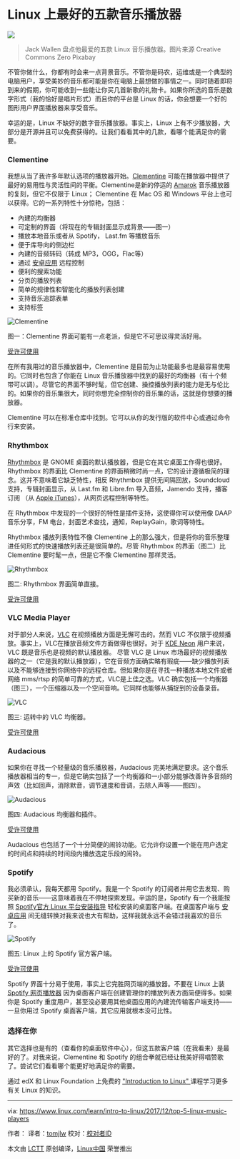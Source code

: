 Linux 上最好的五款音乐播放器
======

![](https://www.linux.com/sites/lcom/files/styles/rendered_file/public/live-music.jpg?itok=Ejbo4rf7_)
>Jack Wallen 盘点他最爱的五款 Linux 音乐播放器。图片来源 Creative Commons Zero 
>Pixabay

不管你做什么，你都有时会来一点背景音乐。不管你是码农，运维或是一个典型的电脑用户，享受美妙的音乐都可能是你在电脑上最想做的事情之一。同时随着即将到来的假期，你可能收到一些能让你买几首新歌的礼物卡。如果你所选的音乐是数字形式（我的恰好是唱片形式）而且你的平台是 Linux 的话，你会想要一个好的图形用户界面播放器来享受音乐。

幸运的是，Linux 不缺好的数字音乐播放器。事实上，Linux 上有不少播放器，大部分是开源并且可以免费获得的。让我们看看其中的几款，看哪个能满足你的需要。

### Clementine

我想从当了我许多年默认选项的播放器开始。[Clementine][1] 可能在播放器中提供了最好的易用性与灵活性间的平衡。Clementine是新的停运的 [Amarok][2] 音乐播放器的复刻，但它不仅限于 Linux； Clementine 在 Mac OS 和 Windows 平台上也可以获得。它的一系列特性十分惊艳，包括：

* 內建的均衡器
* 可定制的界面（将现在的专辑封面显示成背景——图一） 
* 播放本地音乐或者从 Spotify， Last.fm 等播放音乐
* 便于库导向的侧边栏
* 內建的音频转码（转成 MP3，OGG，Flac等）
* 通过 [安卓应用][3] 远程控制
* 便利的搜索功能
* 分页的播放列表
* 简单的规律性和智能化的播放列表创建
* 支持音乐追踪表单
* 支持标签




![Clementine][5]


图一：Clementine 界面可能有一点老派，但是它不可思议得灵活好用。

[受许可使用][6]
 
在所有我用过的音乐播放器中，Clementine 是目前为止功能最多也是最容易使用的。它同时也包含了你能在 Linux 音乐播放器中找到的最好的均衡器（有十个频带可以调）。尽管它的界面不够时髦，但它创建、操控播放列表的能力是无与伦比的。如果你的音乐集很大，同时你想完全控制你的音乐集的话，这就是你想要的播放器。

Clementine 可以在标准仓库中找到。它可以从你的发行版的软件中心或通过命令行来安装。

### Rhythmbox

[Rhythmbox][7] 是 GNOME 桌面的默认播放器，但是它在其它桌面工作得也很好。Rhythmbox 的界面比 Clementine 的界面稍微时尚一点，它的设计遵循极简的理念。这并不意味着它缺乏特性，相反 Rhythmbox 提供无间隔回放，Soundcloud 支持，专辑封面显示，从 Last.fm 和 Libre.fm 导入音频，Jamendo 支持，播客订阅 （从 [Apple iTunes][8]），从网页远程控制等特性。

在 Rhythmbox 中发现的一个很好的特性是插件支持，这使得你可以使用像 DAAP 音乐分享，FM 电台，封面艺术查找，通知，ReplayGain，歌词等特性。

Rhythmbox 播放列表特性不像 Clementine 上的那么强大，但是将你的音乐整理进任何形式的快速播放列表还是很简单的。尽管 Rhythmbox 的界面（图二）比 Clementine 要时髦一点，但是它不像 Clementine 那样灵活。

![Rhythmbox][10]


图二: Rhythmbox 界面简单直接。

[受许可使用][6]

### VLC Media Player

对于部分人来说，[VLC][11] 在视频播放方面是无懈可击的。然而 VLC 不仅限于视频播放。事实上，VLC在播放音频文件方面做得也很好。对于 [KDE Neon][12] 用户来说，VLC 既是音乐也是视频的默认播放器。 尽管 VLC 是 Linux 市场最好的视频播放器的之一（它是我的默认播放器），它在音频方面确实略有瑕疵——缺少播放列表以及不能够连接到你网络中的远程仓库。但如果你是在寻找一种播放本地文件或者网络 mms/rtsp 的简单可靠的方式，VLC是上佳之选。VLC 确实包括一个均衡器（图三），一个压缩器以及一个空间音响。它同样也能够从捕捉到的设备录音。

![VLC][14]


图三: 运转中的 VLC 均衡器。

[受许可使用][6]

### Audacious
如果你在寻找一个轻量级的音乐播放器，Audacious 完美地满足要求。这个音乐播放器相当的专一，但是它确实包括了一个均衡器和一小部分能够改善许多音频的声效（比如回声，消除默音，调节速度和音调，去除人声等——图四）。

![Audacious][16]


图四: Audacious 均衡器和插件。

[受许可使用][6]

Audacious 也包括了一个十分简便的闹铃功能。它允许你设置一个能在用户选定的时间点和持续的时间段内播放选定乐段的闹铃。

### Spotify

我必须承认，我每天都用 Spotify。我是一个 Spotify 的订阅者并用它去发现、购买新的音乐——这意味着我在不停地探索发现。辛运的是，Spotify 有一个我能按照 [Spotify官方 Linux 平台安装指导][17] 轻松安装的桌面客户端。在桌面客户端与 [安卓应用][18] 间无缝转换对我来说也大有帮助，这样我就永远不会错过我喜欢的音乐了。

![Spotify][16]


图五: Linux 上的 Spotify 官方客户端。

[受许可使用][6]

Spotify 界面十分易于使用，事实上它完胜网页端的播放器。不要在 Linux 上装 [Spotify 网页播放器][21] 因为桌面客户端在创建管理你的播放列表方面简便得多。如果你是 Spotify 重度用户，甚至没必要用其他桌面应用的內建流传输客户端支持——一旦你用过 Spotify 桌面客户端，其它应用就根本没可比性。

### 选择在你

其它选择也是有的（查看你的桌面软件中心），但这五款客户端（在我看来）是最好的了。对我来说，Clementine 和 Spotify 的组合拳就已经让我美好得唱赞歌了。尝试它们看看哪个能更好地满足你的需要。

通过 edX 和 Linux Foundation 上免费的 ["Introduction to Linux" ][22] 课程学习更多有关 Linux 的知识。

--------------------------------------------------------------------------------

via: https://www.linux.com/learn/intro-to-linux/2017/12/top-5-linux-music-players

作者：[][a]
译者：[tomjlw](https://github.com/tomjlw)
校对：[校对者ID](https://github.com/校对者ID)

本文由 [LCTT](https://github.com/LCTT/TranslateProject) 原创编译，[Linux中国](https://linux.cn/) 荣誉推出

[a]:https://www.linux.com
[1]:https://www.clementine-player.org/
[2]:https://en.wikipedia.org/wiki/Amarok_(software)
[3]:https://play.google.com/store/apps/details?id=de.qspool.clementineremote
[4]:https://www.linux.com/files/images/clementinejpg
[5]:https://www.linux.com/sites/lcom/files/styles/rendered_file/public/clementine.jpg?itok=_k13MtM3 (Clementine)
[6]:https://www.linux.com/licenses/category/used-permission
[7]:https://wiki.gnome.org/Apps/Rhythmbox
[8]:https://www.apple.com/itunes/
[9]:https://www.linux.com/files/images/rhythmboxjpg
[10]:https://www.linux.com/sites/lcom/files/styles/rendered_file/public/rhythmbox.jpg?itok=GOjs9vTv (Rhythmbox)
[11]:https://www.videolan.org/vlc/index.html
[12]:https://neon.kde.org/
[13]:https://www.linux.com/files/images/vlcjpg
[14]:https://www.linux.com/sites/lcom/files/styles/rendered_file/public/vlc.jpg?itok=hn7iKkmK (VLC)
[15]:https://www.linux.com/files/images/audaciousjpg
[16]:https://www.linux.com/sites/lcom/files/styles/rendered_file/public/audacious.jpg?itok=9YALPzOx (Audacious )
[17]:https://www.spotify.com/us/download/linux/
[18]:https://play.google.com/store/apps/details?id=com.spotify.music
[19]:https://www.linux.com/files/images/spotifyjpg
[20]:https://www.linux.com/sites/lcom/files/styles/rendered_file/public/spotify.jpg?itok=P3FLfcYt (Spotify)
[21]:https://open.spotify.com/browse/featured
[22]:https://training.linuxfoundation.org/linux-courses/system-administration-training/introduction-to-linux
